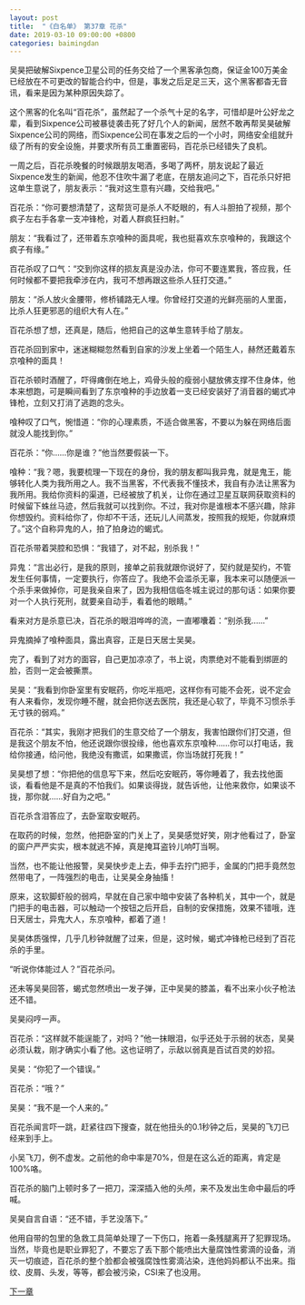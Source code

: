 ```yaml
---
layout: post
title:  "《白名单》 第37章 花杀"
date: 2019-03-10 09:00:00 +0800
categories: baimingdan
---
```

吴昊把破解Sixpence卫星公司的任务交给了一个黑客承包商，保证金100万美金已经放在不可更改的智能合约中，但是，事发之后足足三天，这个黑客都杳无音讯，看来是因为某种原因失踪了。

这个黑客的化名叫“百花杀”，虽然起了一个杀气十足的名字，可惜却是叶公好龙之辈，看到Sixpence公司被暴徒袭击死了好几个人的新闻，居然不敢再帮吴昊破解Sixpence公司的网络，而Sixpence公司在事发之后的一个小时，网络安全组就升级了所有的安全设施，并要求所有员工重置密码，百花杀已经错失了良机。

一周之后，百花杀晚餐的时候跟朋友喝酒，多喝了两杯，朋友说起了最近Sixpence发生的新闻，他忍不住吹牛漏了老底，在朋友追问之下，百花杀只好把这单生意说了，朋友表示：“我对这生意有兴趣，交给我吧。”

百花杀：“你可要想清楚了，这帮货可是杀人不眨眼的，有人斗胆拍了视频，那个疯子左右手各拿一支冲锋枪，对着人群疯狂扫射。”

朋友：“我看过了，还带着东京喰种的面具呢，我也挺喜欢东京喰种的，我跟这个疯子有缘。”

百花杀叹了口气：“交到你这样的损友真是没办法，你可不要连累我，答应我，任何时候都不要把我牵涉在内，我可不想再跟这些杀人狂打交道。”

朋友：“杀人放火金腰带，修桥铺路无人埋。你曾经打交道的光鲜亮丽的人里面，比杀人狂更邪恶的组织大有人在。”

百花杀想了想，还真是，随后，他把自己的这单生意转手给了朋友。

百花杀回到家中，迷迷糊糊忽然看到自家的沙发上坐着一个陌生人，赫然还戴着东京喰种的面具！

百花杀顿时酒醒了，吓得瘫倒在地上，鸡骨头般的瘦弱小腿放佛支撑不住身体，他本来想跑，可是瞬间看到了东京喰种的手边放着一支已经安装好了消音器的蝎式冲锋枪，立刻又打消了逃跑的念头。

喰种叹了口气，惋惜道：“你的心理素质，不适合做黑客，不要以为躲在网络后面就没人能找到你。”

百花杀：“你……你是谁？”他当然要假装一下。

喰种：“我？嗯，我要梳理一下现在的身份，我的朋友都叫我异鬼，就是鬼王，能够转化人类为我所用之人。我不当黑客，不代表我不懂技术，我自有办法让黑客为我所用。我给你资料的渠道，已经被放了机关，让你在通过卫星互联网获取资料的时候留下蛛丝马迹，然后我就可以找到你。不过，我对你是谁根本不感兴趣，除非你想毁约。资料给你了，你却不干活，还玩儿人间蒸发，按照我的规矩，你就麻烦了。”这个自称异鬼的人，拍了拍身边的蝎式。

百花杀带着哭腔和恐惧：“我错了，对不起，别杀我！”

异鬼：“言出必行，是我的原则，接单之前我就跟你说好了，契约就是契约，不管发生任何事情，一定要执行，你答应了。我绝不会滥杀无辜，我本来可以随便派一个杀手来做掉你，可是我亲自来了，因为我相信临冬城主说过的那句话：如果你要对一个人执行死刑，就要亲自动手，看着他的眼睛。”

看来对方是杀意已决，百花杀的眼泪哗哗的流，一直嘟囔着：“别杀我……”

异鬼摘掉了喰种面具，露出真容，正是日天居士吴昊。

完了，看到了对方的面容，自己更加凉凉了，书上说，肉票绝对不能看到绑匪的脸，否则一定会被撕票。

吴昊：“我看到你卧室里有安眠药，你吃半瓶吧，这样你有可能不会死，说不定会有人来看你，发现你睡不醒，就会把你送去医院，我还是心软了，毕竟不习惯杀手无寸铁的弱鸡。”

百花杀：“其实，我刚才把我们的生意交给了一个朋友，我害怕跟你们打交道，但是我这个朋友不怕，他还说跟你很投缘，他也喜欢东京喰种……你可以打电话，我给你接通，给问他，我绝没有撒谎，如果撒谎，你当场就打死我！”

吴昊想了想：“你把他的信息写下来，然后吃安眠药，等你睡着了，我去找他面谈，看看他是不是真的不怕我们。如果谈得拢，就告诉他，让他来救你，如果谈不拢，那你就……好自为之吧。”

百花杀含泪答应了，去卧室取安眠药。

在取药的时候，忽然，他把卧室的门关上了，吴昊感觉好笑，刚才他看过了，卧室的窗户严严实实，根本就逃不掉，真是掩耳盗铃儿响叮当啊。

当然，也不能让他报警，吴昊快步走上去，伸手去拧门把手，金属的门把手竟然忽然带电了，一阵强烈的电击，让吴昊全身抽搐！

原来，这软脚虾般的弱鸡，早就在自己家中暗中安装了各种机关，其中一个，就是门把手的电击器，可以触动一个按钮之后开启，自制的安保措施，效果不错哦，连日天居士，异鬼大人，东京喰种，都着了道！

吴昊体质强悍，几乎几秒钟就醒了过来，但是，这时候，蝎式冲锋枪已经到了百花杀的手里。

“听说你体能过人？”百花杀问。

还未等吴昊回答，蝎式忽然喷出一发子弹，正中吴昊的膝盖，看不出来小伙子枪法还不错。

吴昊闷哼一声。

百花杀：“这样就不能逞能了，对吗？”他一抹眼泪，似乎还处于示弱的状态，吴昊必须认栽，刚才确实小看了他。这也证明了，示敌以弱真是百试百灵的妙招。

吴昊：“你犯了一个错误。”

百花杀：“哦？”

吴昊：“我不是一个人来的。”

百花杀闻言吓一跳，赶紧往四下搜查，就在他扭头的0.1秒钟之后，吴昊的飞刀已经来到手上。

小吴飞刀，例不虚发。之前他的命中率是70%，但是在这么近的距离，肯定是100%咯。

百花杀的脑门上顿时多了一把刀，深深插入他的头颅，来不及发出生命中最后的呼喊。

吴昊自言自语：“还不错，手艺没落下。”

他用自带的包里的急救工具简单处理了一下伤口，拖着一条残腿离开了犯罪现场。当然，毕竟也是职业罪犯了，不要忘了丢下那个能喷出大量腐蚀性雾滴的设备，消灭一切痕迹，百花杀的整个脸都会被强腐蚀性雾滴沾染，连他妈妈都认不出来。指纹、皮屑、头发，等等，都会被污染，CSI来了也没用。

[下一章](/baimingdan/2019/03/11/38.html)
